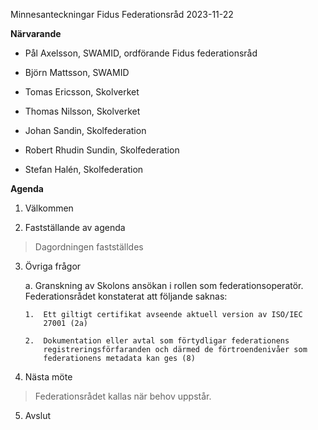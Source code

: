 Minnesanteckningar Fidus Federationsråd 2023-11-22

**Närvarande**

-   Pål Axelsson, SWAMID, ordförande Fidus federationsråd

-   Björn Mattsson, SWAMID

-   Tomas Ericsson, Skolverket

-   Thomas Nilsson, Skolverket

-   Johan Sandin, Skolfederation

-   Robert Rhudin Sundin, Skolfederation

-   Stefan Halén, Skolfederation

**Agenda**

1.  Välkommen

2.  Fastställande av agenda

> Dagordningen fastställdes

3.  Övriga frågor

    a.  Granskning av Skolons ansökan i rollen som federationsoperatör.
        Federationsrådet konstaterat att följande saknas:

        1.  Ett giltigt certifikat avseende aktuell version av ISO/IEC
            27001 (2a)

        2.  Dokumentation eller avtal som förtydligar federationens
            registreringsförfaranden och därmed de förtroendenivåer som
            federationens metadata kan ges (8)

4.  Nästa möte

> Federationsrådet kallas när behov uppstår.

5.  Avslut
